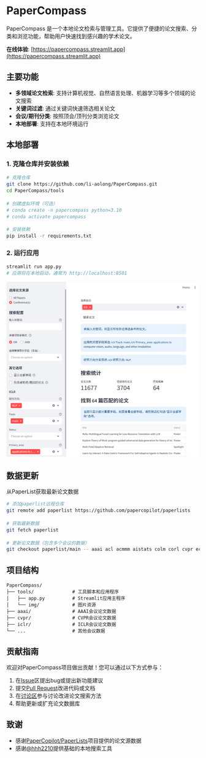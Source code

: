 # PaperCompass

PaperCompass 是一个本地论文检索与管理工具。它提供了便捷的论文搜索、分类和浏览功能，帮助用户快速找到感兴趣的学术论文。

**在线体验**: [https://papercompass.streamlit.app](https://papercompass.streamlit.app)

## 主要功能

- **多领域论文检索**: 支持计算机视觉、自然语言处理、机器学习等多个领域的论文搜索
- **关键词过滤**: 通过关键词快速筛选相关论文
- **会议/期刊分类**: 按照顶会/顶刊分类浏览论文
- **本地部署**: 支持在本地环境运行


## 本地部署

### 1. 克隆仓库并安装依赖

```bash
# 克隆仓库
git clone https://github.com/li-aolong/PaperCompass.git
cd PaperCompass/tools

# 创建虚拟环境（可选）
# conda create -n papercompass python=3.10
# conda activate papercompass

# 安装依赖
pip install -r requirements.txt
```

### 2. 运行应用

```bash
streamlit run app.py
# 应用将在本地启动，通常为 http://localhost:8501
```

<div align="center">
  <img src="tools/img/image.png" alt="PaperCompass界面展示" width="600">
</div>



## 数据更新

从PaperList获取最新论文数据

```bash
# 添加paperlist远程仓库
git remote add paperlist https://github.com/papercopilot/paperlists

# 获取最新数据
git fetch paperlist

# 更新论文数据（包含多个会议的数据）
git checkout paperlist/main -- aaai acl acmmm aistats colm corl cvpr eccv emnlp iccv iclr icml ijcai nips siggraph siggraphasia wacv www
```

## 项目结构

```
PaperCompass/
├── tools/              # 工具脚本和应用程序
│   ├── app.py          # Streamlit应用主程序
│   └── img/            # 图片资源
├── aaai/               # AAAI会议论文数据
├── cvpr/               # CVPR会议论文数据
├── iclr/               # ICLR会议论文数据
└── ...                 # 其他会议数据
```

## 贡献指南

欢迎对PaperCompass项目做出贡献！您可以通过以下方式参与：

1. 在[Issue](https://github.com/li-aolong/PaperCompass/issues)区提出bug或提出新功能建议
2. 提交[Pull Request](https://github.com/li-aolong/PaperCompass/pulls)改进代码或文档
3. 在[讨论区](https://github.com/li-aolong/PaperCompass/discussions)参与讨论改进论文搜索方法
3. 帮助更新或扩充论文数据库

## 致谢

- 感谢[PaperCopilot/PaperLists](https://github.com/papercopilot/paperlists)项目提供的论文源数据
- 感谢[@hhh2210](https://github.com/hhh2210)提供基础的本地搜索工具
